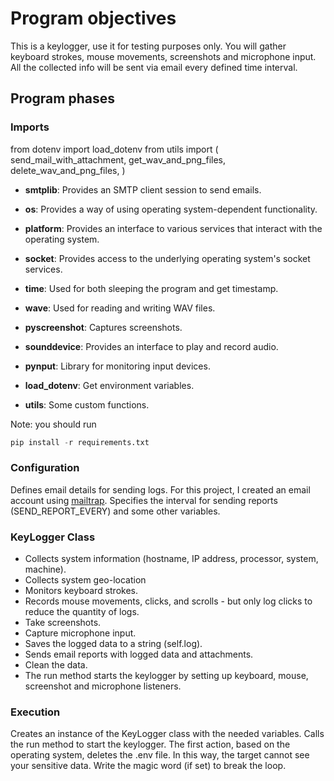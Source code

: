 # Program objectives
This is a keylogger, use it for testing purposes only.
You will gather keyboard strokes, mouse movements, screenshots and microphone input.
All the collected info will be sent via email every defined time interval.

## Program phases

### Imports

from dotenv import load_dotenv
from utils import (
    send_mail_with_attachment,
    get_wav_and_png_files,
    delete_wav_and_png_files,
)
- **smtplib**: Provides an SMTP client session to send emails.

- **os**: Provides a way of using operating system-dependent functionality.
- **platform**: Provides an interface to various services that interact with the operating system.
- **socket**: Provides access to the underlying operating system's socket services.
- **time**: Used for both sleeping the program and get timestamp.
- **wave**: Used for reading and writing WAV files.
- **pyscreenshot**: Captures screenshots.
- **sounddevice**: Provides an interface to play and record audio.
- **pynput**: Library for monitoring input devices.
- **load_dotenv**: Get environment variables.
- **utils**: Some custom functions.

Note: you should run
```python
pip install -r requirements.txt
```

### Configuration

Defines email details for sending logs.
For this project, I created an email account using [mailtrap](https://mailtrap.io).
Specifies the interval for sending reports (SEND_REPORT_EVERY) and some other variables.

### KeyLogger Class

- Collects system information (hostname, IP address, processor, system, machine).
- Collects system geo-location
- Monitors keyboard strokes.
- Records mouse movements, clicks, and scrolls - but only log clicks to reduce the quantity of logs.
- Take screenshots.
- Capture microphone input.
- Saves the logged data to a string (self.log).
- Sends email reports with logged data and attachments.
- Clean the data.
- The run method starts the keylogger by setting up keyboard, mouse, screenshot and microphone listeners.

### Execution

Creates an instance of the KeyLogger class with the needed variables.
Calls the run method to start the keylogger.
The first action, based on the operating system, deletes the .env file. In this way, the target cannot see your sensitive data.
Write the magic word (if set) to break the loop.
